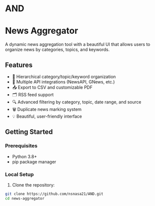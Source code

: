 # AND
# News Aggregator

A dynamic news aggregation tool with a beautiful UI that allows users to organize news by categories, topics, and keywords.


## Features

- 📰 Hierarchical category/topic/keyword organization
- 🔌 Multiple API integrations (NewsAPI, GNews, etc.)
- 📤 Export to CSV and customizable PDF
- 🗂️ RSS feed support
- 🔍 Advanced filtering by category, topic, date range, and source
- 🗑️ Duplicate news marking system
- 💡 Beautiful, user-friendly interface

## Getting Started

### Prerequisites
- Python 3.8+
- pip package manager

### Local Setup

1. Clone the repository:
```bash
git clone https://github.com/nsnasa21/AND.git
cd news-aggregator
